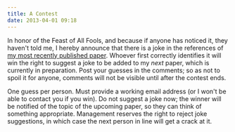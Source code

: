 ```yaml
---
title: A Contest
date: 2013-04-01 09:18
---
```


In honor of the Feast of All Fools, and because if anyone has noticed
it, they haven't told me, I hereby announce that there is a joke in
the references of
[my most recently published paper](https://research.owlfolio.org/pubs/2012-stegotorus.pdf).
Whoever first correctly identifies it will win the right to suggest a
joke to be added to my *next* paper, which is currently in
preparation.  Post your guesses in the comments; so as not to spoil it
for anyone, comments will not be visible until after the contest ends.

One guess per person.  Must provide a working email address (or I
won't be able to contact you if you win).  Do not suggest a joke now;
the winner will be notified of the topic of the upcoming paper, so
they can think of something appropriate.  Management reserves the
right to reject joke suggestions, in which case the next person in
line will get a crack at it.
